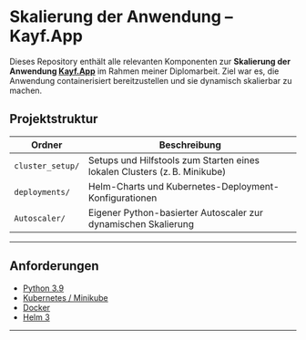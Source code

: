 # Skalierung der Anwendung – Kayf.App

Dieses Repository enthält alle relevanten Komponenten zur **Skalierung der Anwendung [Kayf.App](https://kayf.app/)** im Rahmen meiner Diplomarbeit. Ziel war es, die Anwendung containerisiert bereitzustellen und sie dynamisch skalierbar zu machen.

## Projektstruktur

| Ordner            | Beschreibung                                                                 |
|-------------------|------------------------------------------------------------------------------|
| `cluster_setup/`  | Setups und Hilfstools zum Starten eines lokalen Clusters (z. B. Minikube)    |
| `deployments/`    | Helm-Charts und Kubernetes-Deployment-Konfigurationen                        |
| `Autoscaler/`     | Eigener Python-basierter Autoscaler zur dynamischen Skalierung               |

---

## Anforderungen

- [Python 3.9](https://www.python.org/downloads/)
- [Kubernetes / Minikube](https://minikube.sigs.k8s.io/)
- [Docker](https://www.docker.com/)
- [Helm 3](https://helm.sh/)

---

